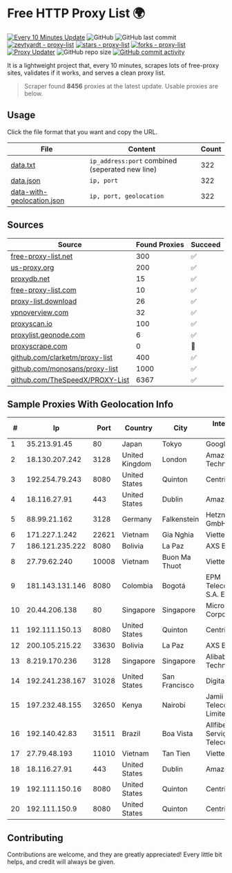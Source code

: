 
# Free HTTP Proxy List 🌍

[![Every 10 Minutes Update](https://github.com/mertguvencli/http-proxy-list/actions/workflows/main.yml/badge.svg?branch=main)](https://github.com/mertguvencli/http-proxy-list/actions/workflows/main.yml)
![GitHub](https://img.shields.io/github/license/mertguvencli/http-proxy-list)
![GitHub last commit](https://img.shields.io/github/last-commit/mertguvencli/http-proxy-list)
[![zevtyardt - proxy-list](https://img.shields.io/static/v1?label=zevtyardt&message=proxy-list&color=blue&logo=github)](https://github.com/zevtyardt/proxy-list "Go to GitHub repo")
[![stars - proxy-list](https://img.shields.io/github/stars/zevtyardt/proxy-list?style=social)](https://github.com/zevtyardt/proxy-list)
[![forks - proxy-list](https://img.shields.io/github/forks/zevtyardt/proxy-list?style=social)](https://github.com/zevtyardt/proxy-list)
[![Proxy Updater](https://github.com/zevtyardt/proxy-list/workflows/Proxy%20Updater/badge.svg)](https://github.com/zevtyardt/proxy-list/actions?query=workflow:"Proxy+Updater")
![GitHub repo size](https://img.shields.io/github/repo-size/zevtyardt/proxy-list)
[![GitHub commit activity](https://img.shields.io/github/commit-activity/m/zevtyardt/proxy-list?logo=commits)](https://github.com/zevtyardt/proxy-list/commits/main)

It is a lightweight project that, every 10 minutes, scrapes lots of free-proxy sites, validates if it works, and serves a clean proxy list.

> Scraper found **8456** proxies at the latest update. Usable proxies are below.

## Usage

Click the file format that you want and copy the URL.

|File|Content|Count|
|----|-------|-----|
|[data.txt](https://raw.githubusercontent.com/mertguvencli/http-proxy-list/main/proxy-list/data.txt)|`ip_address:port` combined (seperated new line)|322|
|[data.json](https://raw.githubusercontent.com/mertguvencli/http-proxy-list/main/proxy-list/data.json)|`ip, port`|322|
|[data-with-geolocation.json](https://raw.githubusercontent.com/mertguvencli/http-proxy-list/main/proxy-list/data-with-geolocation.json)|`ip, port, geolocation`|322|

## Sources

|Source|Found Proxies|Succeed|
|------|-------------|-------|
|[free-proxy-list.net](https://free-proxy-list.net)|300|✅|
|[us-proxy.org](https://www.us-proxy.org)|200|✅|
|[proxydb.net](http://proxydb.net)|15|✅|
|[free-proxy-list.com](https://free-proxy-list.com/?page=&port=&type%5B%5D=http&type%5B%5D=https&up_time=0&search=Search)|10|✅|
|[proxy-list.download](https://www.proxy-list.download/HTTP)|26|✅|
|[vpnoverview.com](https://vpnoverview.com/privacy/anonymous-browsing/free-proxy-servers)|32|✅|
|[proxyscan.io](https://www.proxyscan.io)|100|✅|
|[proxylist.geonode.com](https://proxylist.geonode.com/api/proxy-list?limit=300&page=1&sort_by=lastChecked&sort_type=desc&protocols=http,https)|6|✅|
|[proxyscrape.com](https://api.proxyscrape.com/v2/?request=displayproxies&protocol=http&timeout=10000&country=all&ssl=all&anonymity=all)|0|🚫|
|[github.com/clarketm/proxy-list](https://raw.githubusercontent.com/clarketm/proxy-list/master/proxy-list-raw.txt)|400|✅|
|[github.com/monosans/proxy-list](https://raw.githubusercontent.com/monosans/proxy-list/main/proxies/http.txt)|1000|✅|
|[github.com/TheSpeedX/PROXY-List](https://raw.githubusercontent.com/TheSpeedX/PROXY-List/master/http.txt)|6367|✅|


## Sample Proxies With Geolocation Info

|#|Ip|Port|Country|City|Internet Service Provider|
|-|--|----|-------|----|-------------------------|
|1|35.213.91.45|80|Japan|Tokyo|Google LLC|
|2|18.130.207.242|3128|United Kingdom|London|Amazon Technologies Inc.|
|3|192.254.79.243|8080|United States|Quinton|Centrilogic|
|4|18.116.27.91|443|United States|Dublin|Amazon.com, Inc.|
|5|88.99.21.162|3128|Germany|Falkenstein|Hetzner Online GmbH|
|6|171.227.1.242|22621|Vietnam|Gia Nghia|Viettel Corporation|
|7|186.121.235.222|8080|Bolivia|La Paz|AXS Bolivia S. A.|
|8|27.79.62.240|10008|Vietnam|Buon Ma Thuot|Viettel Corporation|
|9|181.143.131.146|8080|Colombia|Bogotá|EPM Telecomunicaciones S.A. E.S.P.|
|10|20.44.206.138|80|Singapore|Singapore|Microsoft Corporation|
|11|192.111.150.13|8080|United States|Quinton|Centrilogic|
|12|200.105.215.22|33630|Bolivia|La Paz|AXS Bolivia S. A.|
|13|8.219.170.236|3128|Singapore|Singapore|Alibaba (US) Technology Co., Ltd.|
|14|192.241.238.167|31028|United States|San Francisco|DigitalOcean, LLC|
|15|197.232.48.155|32650|Kenya|Nairobi|Jamii Telecommunications Limited|
|16|192.140.42.83|31511|Brazil|Boa Vista|Allfiber Telecom Serviços de Telecomunicações|
|17|27.79.48.193|11010|Vietnam|Tan Tien|Viettel Corporation|
|18|18.116.27.91|443|United States|Dublin|Amazon.com, Inc.|
|19|192.111.150.16|8080|United States|Quinton|Centrilogic|
|20|192.111.150.9|8080|United States|Quinton|Centrilogic|



## Contributing

Contributions are welcome, and they are greatly appreciated! Every
little bit helps, and credit will always be given.

